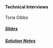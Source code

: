 #### Technical Interviews  
Toria Gibbs  
  
  
##### [Slides](C4Q_technical_interviews.pdf)  
##### [Solution Notes](19_Solution_Notes.pdf)  
